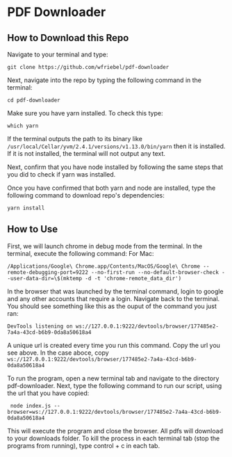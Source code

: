 # PDF Downloader

## How to Download this Repo

Navigate to your terminal and type:

```
git clone https://github.com/wfriebel/pdf-downloader
```

Next, navigate into the repo by typing the following command in the terminal:

```
cd pdf-downloader
```

Make sure you have yarn installed. To check this type:

```
which yarn
```

If the terminal outputs the path to its binary like `/usr/local/Cellar/yvm/2.4.1/versions/v1.13.0/bin/yarn` then it is installed. If it is not installed, the terminal will not output any text.

Next, confirm that you have node installed by following the same steps that you did to check if yarn was installed.

Once you have confirmed that both yarn and node are installed, type the following command to download repo's dependencies:

```
yarn install
```

## How to Use

First, we will launch chrome in debug mode from the terminal. In the terminal, execute the following command:
For Mac:

```
/Applications/Google\ Chrome.app/Contents/MacOS/Google\ Chrome --remote-debugging-port=9222 --no-first-run --no-default-browser-check --user-data-dir=\$(mktemp -d -t 'chrome-remote_data_dir')
```

In the browser that was launched by the terminal command, login to google and any other accounts that require a login.
Navigate back to the terminal. You should see something like this as the ouput of the command you just ran:

```
DevTools listening on ws://127.0.0.1:9222/devtools/browser/177485e2-7a4a-43cd-b6b9-0da8a50618a4
```

A unique url is created every time you run this command.
Copy the url you see above. In the case aboce, copy `ws://127.0.0.1:9222/devtools/browser/177485e2-7a4a-43cd-b6b9-0da8a50618a4`

To run the program, open a new terminal tab and navigate to the directory pdf-downloader.
Next, type the following command to run our script, using the url that you have copied:

```
 node index.js --browser=ws://127.0.0.1:9222/devtools/browser/177485e2-7a4a-43cd-b6b9-0da8a50618a4
```

This will execute the program and close the browser. All pdfs will download to your downloads folder.
To kill the process in each terminal tab (stop the programs from running), type control + c in each tab.
